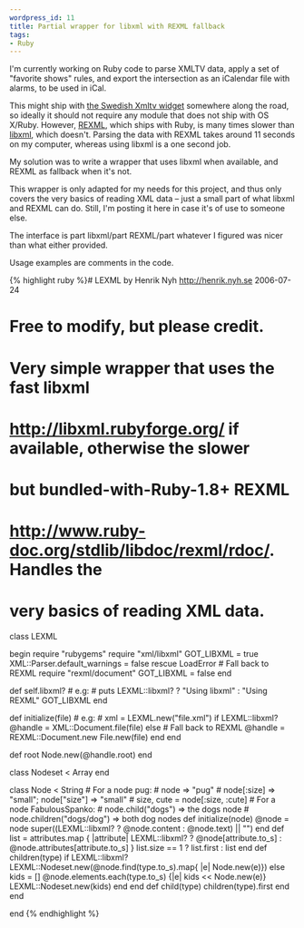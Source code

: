 ```yaml
--- 
wordpress_id: 11
title: Partial wrapper for libxml with REXML fallback
tags: 
- Ruby
---
```

I'm currently working on Ruby code to parse XMLTV data, apply a set of "favorite shows" rules, and export the intersection as an iCalendar file with alarms, to be used in iCal.

This might ship with <a href="http://www-und.ida.liu.se/~gusax840/xmltv/">the Swedish Xmltv widget</a> somewhere along the road, so ideally it should not require any module that does not ship with OS X/Ruby. However, <a href="http://www.ruby-doc.org/stdlib/libdoc/rexml/rdoc/">REXML</a>, which ships with Ruby, is many times slower than <a href="libxml.rubyforge.org/">libxml</a>, which doesn't. Parsing the data with REXML takes around 11 seconds on my computer, whereas using libxml is a one second job.

My solution was to write a wrapper that uses libxml when available, and REXML as fallback when it's not.


<!--more-->

This wrapper is only adapted for my needs for this project, and thus only covers the very basics of reading XML data &ndash; just a small part of what libxml and REXML can do. Still, I'm posting it here in case it's of use to someone else.

The interface is part libxml/part REXML/part whatever I figured was nicer than what either provided.

Usage examples are comments in the code.

{% highlight ruby %}# LEXML by Henrik Nyh <http://henrik.nyh.se> 2006-07-24
# Free to modify, but please credit.
#
# Very simple wrapper that uses the fast libxml
# <http://libxml.rubyforge.org/> if available, otherwise the slower
# but bundled-with-Ruby-1.8+ REXML 
# <http://www.ruby-doc.org/stdlib/libdoc/rexml/rdoc/>. Handles the
# very basics of reading XML data.

class LEXML

  begin
    require "rubygems"
    require "xml/libxml"
    GOT_LIBXML = true
    XML::Parser.default_warnings = false
  rescue LoadError  # Fall back to REXML
    require "rexml/document"
    GOT_LIBXML = false
  end
  
  def self.libxml?
    # e.g:
    # puts LEXML::libxml? ? "Using libxml" : "Using REXML"
    GOT_LIBXML
  end

  def initialize(file)
    # e.g:
    # xml = LEXML.new("file.xml")
    if LEXML::libxml?
      @handle = XML::Document.file(file)
    else  # Fall back to REXML
      @handle = REXML::Document.new File.new(file)
    end
  end

  def root
    Node.new(@handle.root)
  end
  
  class Nodeset < Array
  end
  
  class Node < String
    # For a node <dog size="small" cute="true">pug</dog>:
    #   node => "pug"
    #   node[:size] => "small"; node["size"] => "small"
    #   size, cute = node[:size, :cute]
    # For a node <animals><dogs><dog>Fabulous</dog><dog>Spanko</dog></dogs>:
    #   node.child("dogs") => the dogs node
    #   node.children("dogs/dog") => both dog nodes
    def initialize(node)
      @node = node
      super((LEXML::libxml? ? @node.content : @node.text) || "")
    end
    def [](*attributes)
      list = attributes.map { |attribute| LEXML::libxml? ? @node[attribute.to_s] : @node.attributes[attribute.to_s]  }
      list.size == 1 ? list.first : list
    end
    def children(type)
      if LEXML::libxml?
        LEXML::Nodeset.new(@node.find(type.to_s).map{ |e| Node.new(e)})
      else
        kids = []
        @node.elements.each(type.to_s) {|e| kids << Node.new(e)}
        LEXML::Nodeset.new(kids)
      end
    end
    def child(type)
      children(type).first
    end
  end  
  
end
{% endhighlight %}
